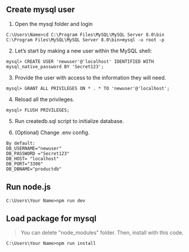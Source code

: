 ## Create mysql user
1) Open the mysql folder and login
```
C:\Users\Name>cd C:\Program Files\MySQL\MySQL Server 8.0\bin
C:\Program Files\MySQL\MySQL Server 8.0\bin>mysql -u root -p
```

2) Let’s start by making a new user within the MySQL shell:
```
mysql> CREATE USER 'newuser'@'localhost' IDENTIFIED WITH mysql_native_password BY 'Secret123';
```
3) Provide the user with access to the information they will need.
```
mysql> GRANT ALL PRIVILEGES ON * . * TO 'newuser'@'localhost';
```

4) Reload all the privileges.
```
mysql> FLUSH PRIVILEGES;
```

5) Run createdb.sql script to initialize database.

6) (Optional) Change .env config.
```
By default:
DB_USERNAME="newuser"
DB_PASSWORD ="Secret123"
DB_HOST= "localhost"
DB_PORT="3306"
DB_DBNAME="productdb"
```

## Run node.js
```
C:\Users\Your Name>npm run dev
```

## Load package for mysql
> You can delete "node_modules" folder. Then, install with this code.
```
C:\Users\Your Name>npm run install
```

